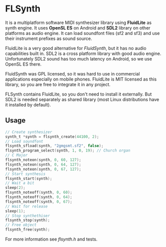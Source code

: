 # FLSynth

It is a multiplatform software MIDI synthesizer library using **FluidLite** as synth engine.
It uses **OpenSL ES** on Android and **SDL2** library on other platforms as audio 
engine. It can load soundfont files (sf2 and sf3) and use their instrument
prefixes as sound source.

FluidLite is a very good alternative for *FluidSynth*, but it has no
audio capabilities built in. SDL2 is a cross platform library with good audio engine.
Unfortunately SDL2 sound has too much latency on Android, so we use OpenSL ES there.

FluidSynth was GPL licensed, so it was hard to use in commercial
applications especially on mobile phones. FluidLite is MIT licensed 
as this library, so you are free to integrate it in any project.

FLSynth contains FluidLite, so you don't need to install it 
externally. But SDL2 is needed separately as shared library 
(most Linux distributions have it installed by default).

## Usage

```C
// Create synthesizer
synth_t *synth = flsynth_create(44100, 2);
// Load soundfont
flsynth_sfload(synth, "2gmgsmt.sf2", false);
flsynth_program_select(synth, 1, 0, 19); // Church organ
// C Major
flsynth_noteon(synth, 0, 60, 127);
flsynth_noteon(synth, 0, 64, 127);
flsynth_noteon(synth, 0, 67, 127);
// Start synthesis
flsynth_start(synth);
// Wait a bit
sleep(2);
flsynth_noteoff(synth, 0, 60);
flsynth_noteoff(synth, 0, 64);
flsynth_noteoff(synth, 0, 67);
// Wait for release
sleep(1);
// Stop synthethiser
flsynth_stop(synth);
// Free object
flsynth_free(synth);
```

For more information see *flsynth.h* and tests.
